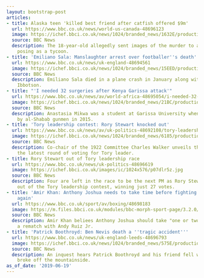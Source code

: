 ```yaml
---
layout: bootstrap-post
articles:
- title: Alaska teen 'killed best friend after catfish offered $9m'
  url: https://www.bbc.co.uk/news/world-us-canada-48696123
  image: https://ichef.bbci.co.uk/news/1024/branded_news/1632E/production/_107462909_3061ee5a-f80b-4f7f-979c-4607e0a8a276.jpg
  source: BBC News
  description: The 18-year-old allegedly sent images of the murder to an online stranger
    posing as a tycoon.
- title: 'Emiliano Sala: Manslaughter arrest over footballer''s death'
  url: https://www.bbc.co.uk/news/uk-england-48694561
  image: https://ichef.bbci.co.uk/news/1024/branded_news/15EED/production/_106073898_mediaitem106073897.jpg
  source: BBC News
  description: Emiliano Sala died in a plane crash in January along with pilot David
    Ibbotson.
- title: "'I needed 32 surgeries after Kenya Garissa attack'"
  url: https://www.bbc.co.uk/news/av/world-africa-48695054/i-needed-32-surgeries-after-kenya-garissa-attack
  image: https://ichef.bbci.co.uk/news/1024/branded_news/21BC/production/_107463680_p07dlrr4.jpg
  source: BBC News
  description: Anastasia Mikwa was a student at Garissa University when it was attacked
    by al-Shabab gunmen in 2015.
- title: 'Tory leadership contest: Rory Stewart knocked out'
  url: https://www.bbc.co.uk/news/av/uk-politics-48692108/tory-leadership-contest-rory-stewart-knocked-out
  image: https://ichef.bbci.co.uk/news/1024/branded_news/6185/production/_107456942_p07dlr5z.jpg
  source: BBC News
  description: Co-chair of the 1922 Committee Charles Walker unveils the results for
    the latest round of voting for Tory leader.
- title: Rory Stewart out of Tory leadership race
  url: https://www.bbc.co.uk/news/uk-politics-48696619
  image: https://ichef.bbci.co.uk/images/ic/1024x576/p07dlr5z.jpg
  source: BBC News
  description: Four are left in the race to be the next PM as Rory Stewart is knocked
    out of the Tory leadership contest, winning just 27 votes.
- title: 'Amir Khan: Anthony Joshua needs to take time before fighting Andy Ruiz Jr
    again'
  url: https://www.bbc.co.uk/sport/av/boxing/48698183
  image: https://m.files.bbci.co.uk/modules/bbc-morph-sport-page/3.2.0/images/bbc-sport-logo.png
  source: BBC News
  description: Amir Khan beliees Anthony Joshua should take "one or two" fights before
    a rematch with Andy Ruiz Jr.
- title: 'Patrick Boothroyd: Ben Nevis death a ''tragic accident'''
  url: https://www.bbc.co.uk/news/uk-england-leeds-48696793
  image: https://ichef.bbci.co.uk/news/1024/branded_news/575E/production/_104866322_climber_fb.jpg
  source: BBC News
  description: An inquest hears Patrick Boothroyd and his friend fell when a cornice
    broke off the mountainside.
as_of_date: '2019-06-19'
---
```


